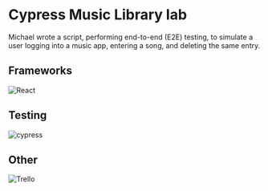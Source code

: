 # Cypress Music Library lab

Michael wrote a script, performing end-to-end (E2E) testing, to simulate a user logging into a music app, entering a song, and deleting the same entry. 

## Frameworks
![React](https://img.shields.io/badge/react-%2320232a.svg?style=for-the-badge&logo=react&logoColor=%2361DAFB)

## Testing
![cypress](https://img.shields.io/badge/-cypress-%23E5E5E5?style=for-the-badge&logo=cypress&logoColor=058a5e) 

## Other
![Trello](https://img.shields.io/badge/Trello-%23026AA7.svg?style=for-the-badge&logo=Trello&logoColor=white)
